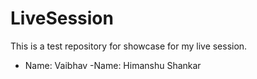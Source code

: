 # LiveSession
This is a test repository for showcase for my live session. 
- Name: Vaibhav
-Name: Himanshu Shankar

